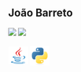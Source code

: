 ## João Barreto

<div align="left">
  <img src="https://github-readme-stats.vercel.app/api?username=jb-2499&show_icons=true&theme=synthwave" height="300"/>
  <img src="https://github-readme-stats.vercel.app/api/top-langs/?username=jb-2499&layout=donut&theme=synthwave" height="290"/>
</div>

<div style="display: inline_block"><br>
  <img align="center" alt="Jv" height="35" width="40" src="https://github.com/devicons/devicon/blob/master/icons/java/java-original.svg">
  <img align="center" alt="Python" height="40" width="40" src="https://raw.githubusercontent.com/devicons/devicon/master/icons/python/python-original.svg">
</div>
